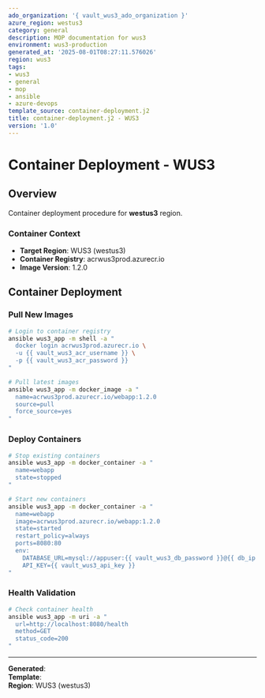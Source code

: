 ```yaml
---
ado_organization: '{ vault_wus3_ado_organization }'
azure_region: westus3
category: general
description: MOP documentation for wus3
environment: wus3-production
generated_at: '2025-08-01T08:27:11.576026'
region: wus3
tags:
- wus3
- general
- mop
- ansible
- azure-devops
template_source: container-deployment.j2
title: container-deployment.j2 - WUS3
version: '1.0'
---
```



# Container Deployment - WUS3

## Overview

Container deployment procedure for **westus3** region.

### Container Context

- **Target Region**: WUS3 (westus3)
- **Container Registry**: acrwus3prod.azurecr.io
- **Image Version**: 1.2.0

## Container Deployment

### Pull New Images
```bash
# Login to container registry
ansible wus3_app -m shell -a "
  docker login acrwus3prod.azurecr.io \
  -u {{ vault_wus3_acr_username }} \
  -p {{ vault_wus3_acr_password }}
"

# Pull latest images
ansible wus3_app -m docker_image -a "
  name=acrwus3prod.azurecr.io/webapp:1.2.0
  source=pull
  force_source=yes
"
```

### Deploy Containers
```bash
# Stop existing containers
ansible wus3_app -m docker_container -a "
  name=webapp
  state=stopped
"

# Start new containers
ansible wus3_app -m docker_container -a "
  name=webapp
  image=acrwus3prod.azurecr.io/webapp:1.2.0
  state=started
  restart_policy=always
  ports=8080:80
  env:
    DATABASE_URL=mysql://appuser:{{ vault_wus3_db_password }}@{{ db_ip }}:3306/ProductionDB
    API_KEY={{ vault_wus3_api_key }}
"
```

### Health Validation
```bash
# Check container health
ansible wus3_app -m uri -a "
  url=http://localhost:8080/health
  method=GET
  status_code=200
"
```

---

**Generated**:   
**Template**:   
**Region**: WUS3 (westus3)